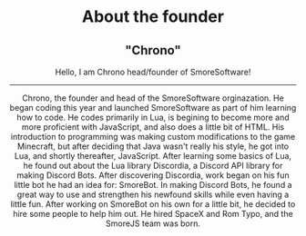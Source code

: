 <html>
<div align="center">
<h1>About the founder</h1>
<h2>"Chrono"</h2>
<p>Hello, I am Chrono head/founder of SmoreSoftware!</p>
<hr>
<p>Chrono, the founder and head of the SmoreSoftware orginazation. He began coding this year and launched SmoreSoftware as part of him learning how to code. He codes primarily in Lua, is begining to become more and more proficient with JavaScript, and also does a little bit of HTML. His introduction to programming was making custom modifications to the game Minecraft, but after deciding that Java wasn't really his style, he got into Lua, and shortly thereafter, JavaScript. After learning some basics of Lua, he found out about the Lua library Discordia, a Discord API library for making Discord Bots. After discovering Discordia, work began on his fun little bot he had an idea for: SmoreBot. In making Discord Bots, he found a great way to use and strengthen his newfound skills while even having a little fun. After working on SmoreBot on his own for a little bit, he decided to hire some people to help him out. He hired SpaceX and Rom Typo, and the SmoreJS team was born.</p>
</div>
</html>
